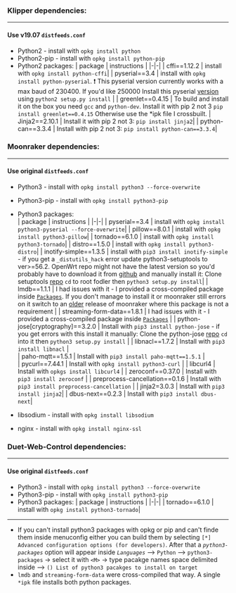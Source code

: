 
### Klipper dependencies:
------------------------
#### Use v19.07 `distfeeds.conf`

* Python2 - install with `opkg install python`
* Python2-pip - install with `opkg install python-pip`
* Python2 packages:
  | package | instructions |
  |-|-|
  | cffi==1.12.2 | install with `opkg install python-cffi`|
  | pyserial==3.4 | install with `opkg install python-pyserial`. :exclamation: This pyserial version currently works with a max baud of 230400. If you'd like 250000 Install this pyserial [version](https://github.com/ihrapsa/pyserial) using `python2 setup.py install` |
  | greenlet==0.4.15 | To build and install it on the box you need `gcc` and `python-dev`. Install it with pip 2 not 3 `pip install greenlet==0.4.15` Otherwise use the *ipk file I crossbuilt.
  | Jinja2==2.10.1 | Install it with pip 2 not 3: `pip install jinja2`|
  | python-can==3.3.4 | Install with pip 2 not 3: `pip install python-can==3.3.4`|

### Moonraker dependencies:
------------------------
#### Use original `distfeeds.conf`

* Python3 - install with `opkg install python3 --force-overwrite`
* Python3-pip - install with `opkg install python3-pip`
* Python3 packages:  
  | package | instructions |
  |-|-|
  | pyserial==3.4 | install with `opkg install python3-pyserial --force-overwrite`|
  | pillow==8.0.1 | install with `opkg install python3-pillow`|
  | tornado==6.1.0 | install with `opkg install python3-tornado`|
  | distro==1.5.0 | install with `opkg install python3-distro`|
  | inotify-simple==1.3.5 | install with `pip3 install inotify-simple` - if you get a `_distutils_hack` error update python3-setuptools to ver>=56.2. OpenWrt repo might not have the latest version so you'd probably have to download it from [github](https://github.com/pypa/setuptools) and manually install it: Clone setuptools [repo](https://github.com/pypa/setuptools.git) `cd` to root fodler then `python3 setup.py install`|
  | lmdb==1.1.1 | I had issues with it - I provided a cross-compiled package inside [`Packages`](https://github.com/ihrapsa/KlipperWrt/tree/main/packages). If you don't manage to install it or moonraker still errors on it switch to an [older](https://github.com/Arksine/moonraker/archive/eb37ce767d73b064b0260432e4a3323cf8e8d758.zip) release of moonraker where this package is not a requirement |
  | streaming-form-data==1.8.1 | I had issues with it - I provided a cross-compiled package inside [`Packages`](https://github.com/ihrapsa/KlipperWrt/tree/main/packages) |
  | python-jose[cryptography]==3.2.0 |  Install with `pip3 install python-jose` - if you get errors with this install it manually: Clone the python-jose [repo](https://github.com/mpdavis/python-jose.git) `cd` into it then `python3 setup.py install` | 
  | libnacl==1.7.2 |  Install with `pip3 install libnacl` |  
  | paho-mqtt==1.5.1 |  Install with `pip3 install paho-mqtt==1.5.1` |  
  | pycurl==7.44.1 |  Install with `opkg install python3-curl` |
  | libcurl4 | Install with `opkgs install libcurl4` |
  | zeroconf==0.37.0 | Install with `pip3 install zeroconf` |
  | preprocess-cancellation==0.1.6 | Install with `pip3 install preprocess-cancellation` |
  | jinja2=3.0.3 | Install with `pip3 install jinja2`|
  | dbus-next==0.2.3 | Install with `pip3 install dbus-next`|

* libsodium - install with `opkg install libsodium`  
* nginx - install with `opkg install nginx-ssl`
### Duet-Web-Control dependencies:
------------------------
#### Use original `distfeeds.conf`

* Python3 - install with `opkg install python3 --force-overwrite`
* Python3-pip - install with `opkg install python3-pip`
* Python3 packages:
  | package | instructions |
  |-|-|
  | tornado==6.1.0 | install with `opkg install python3-tornado`|

___________________________

* If you can't install python3 packages with opkg or pip and can't finde them inside menuconfig either you can build them by selecting `[*] Advanced configuration options (for developers)`. After that a _`python3-packages`_ option will appear inside _`Languages`_ --> `Python` --> `python3-packages` -> select it with `<M>` -> type pacakge names space delimited inside --> `() List of python3 pacakges to install on target` 
* `lmdb` and `streaming-form-data` were cross-compiled that way. A single `*ipk` file installs both python packages.
